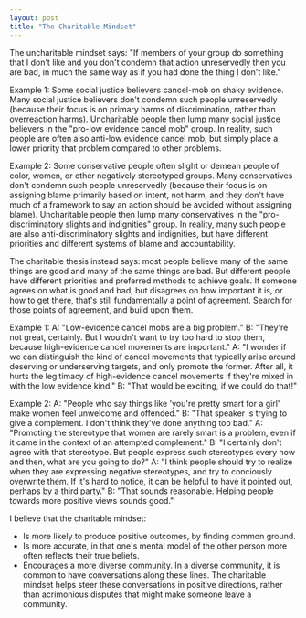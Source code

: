 ```yaml
---
layout: post
title: "The Charitable Mindset"
---
```

The uncharitable mindset says:
"If members of your group do something that I don't like
and you don't condemn that action unreservedly
then you are bad, in much the same way as if you had done the thing I don't like."

Example 1:
Some social justice believers cancel-mob on shaky evidence.
Many social justice believers don't condemn such people unreservedly (because their focus is on primary harms of discrimination, rather than overreaction harms).
Uncharitable people then lump many social justice believers in the "pro-low evidence cancel mob" group.
In reality, such people are often also anti-low evidence cancel mob, but simply place a lower priority that problem compared to other problems. 

Example 2:
Some conservative people often slight or demean people of color, women, or other negatively stereotyped groups.
Many conservatives don't condemn such people unreservedly (because their focus is on assigning blame primarily based on intent, not harm, and they don't have much of a framework to say an action should be avoided without assigning blame).
Uncharitable people then lump many conservatives in the "pro-discriminatory slights and indignities" group.
In reality, many such people are also anti-discriminatory slights and indignities, but have different priorities and different systems of blame and accountability.

The charitable thesis instead says: most people believe many of the same things are good and many of the same things are bad. But different people have different priorities and preferred methods to achieve goals. If someone agrees on what is good and bad, but disagrees on how important it is, or how to get there, that's still fundamentally a point of agreement. Search for those points of agreement, and build upon them.

Example 1:
A: "Low-evidence cancel mobs are a big problem."
B: "They're not great, certainly. But I wouldn't want to try too hard to stop them, because high-evidence cancel movements are important."
A: "I wonder if we can distinguish the kind of cancel movements that typically arise around deserving or underserving targets, and only promote the former. After all, it hurts the legitimacy of high-evidence cancel movements if they're mixed in with the low evidence kind."
B: "That would be exciting, if we could do that!"

Example 2:
A: "People who say things like 'you're pretty smart for a girl' make women feel unwelcome and offended."
B: "That speaker is trying to give a complement. I don't think they've done anything too bad."
A: "Promoting the stereotype that women are rarely smart is a problem, even if it came in the context of an attempted complement."
B: "I certainly don't agree with that stereotype. But people express such stereotypes every now and then, what are you going to do?"
A: "I think people should try to realize when they are expressing negative stereotypes, and try to conciously overwrite them. If it's hard to notice, it can be helpful to have it pointed out, perhaps by a third party."
B: "That sounds reasonable. Helping people towards more positive views sounds good."

I believe that the charitable mindset:

* Is more likely to produce positive outcomes, by finding common ground.
* Is more accurate, in that one's mental model of the other person more often reflects their true beliefs.
* Encourages a more diverse community. In a diverse community, it is common to have conversations along these lines. The charitable mindset helps steer these conversations in positive directions, rather than acrimonious disputes that might make someone leave a community.
